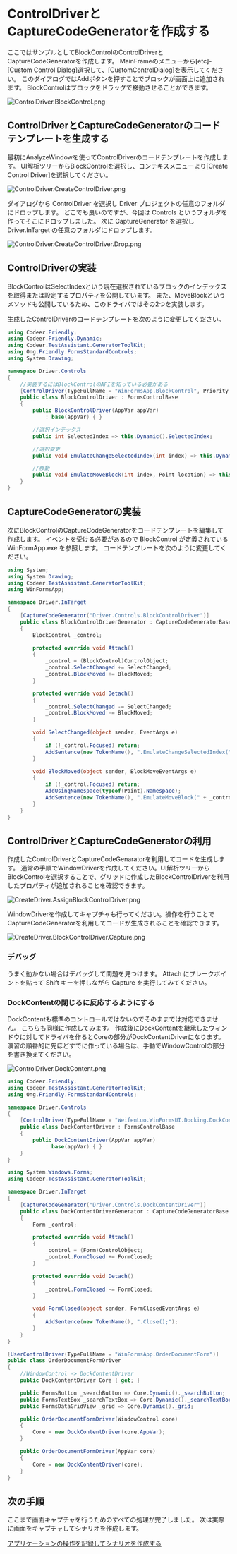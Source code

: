 # ControlDriverとCaptureCodeGeneratorを作成する

ここではサンプルとしてBlockControlのControlDriverとCaptureCodeGeneratorを作成します。
MainFrameのメニューから[etc]-[Custom Control Dialog]選択して、[CustomControlDialog]を表示してください。
このダイアログではAddボタンを押すことでブロックが画面上に追加されます。
BlockControlはブロックをドラッグで移動させることができます。

![ControlDriver.BlockControl.png](../Img/ControlDriver.BlockControl.png)

## ControlDriverとCaptureCodeGeneratorのコードテンプレートを生成する

最初にAnalyzeWindowを使ってControlDriverのコードテンプレートを作成します。
UI解析ツリーからBlockControlを選択し、コンテキスメニューより[Create Control Driver]を選択してください。

![ControlDriver.CreateControlDriver.png](../Img/ControlDriver.CreateControlDriver.png)

ダイアログから ControlDriver を選択し Driver プロジェクトの任意のフォルダにドロップします。
どこでも良いのですが、今回は Controls というフォルダを作ってそこにドロップしました。
次に CaptureGenerator を選択し Driver.InTarget の任意のフォルダにドロップします。

![ControlDriver.CreateControlDriver.Drop.png](../Img/ControlDriver.CreateControlDriver.Drop.png)

## ControlDriverの実装

BlockControlはSelectIndexという現在選択されているブロックのインデックスを取得または設定するプロパティを公開しています。
また、MoveBlockというメソッドも公開しているため、このドライバではその2つを実装します。

生成したControlDriverのコードテンプレートを次のように変更してください。

```cs
using Codeer.Friendly;
using Codeer.Friendly.Dynamic;
using Codeer.TestAssistant.GeneratorToolKit;
using Ong.Friendly.FormsStandardControls;
using System.Drawing;

namespace Driver.Controls
{
    //実装するにはBlockControlのAPIを知っている必要がある
    [ControlDriver(TypeFullName = "WinFormsApp.BlockControl", Priority = 2)]
    public class BlockControlDriver : FormsControlBase
    {
        public BlockControlDriver(AppVar appVar)
            : base(appVar) { }

        //選択インデックス
        public int SelectedIndex => this.Dynamic().SelectedIndex;

        //選択変更
        public void EmulateChangeSelectedIndex(int index) => this.Dynamic().SelectedIndex = index;

        //移動
        public void EmulateMoveBlock(int index, Point location) => this.Dynamic().MoveBlock(index, location);
    }
}
```

## CaptureCodeGeneratorの実装

次にBlockControlのCaptureCodeGeneratorをコードテンプレートを編集して作成します。
イベントを受ける必要があるので BlockControl が定義されている WinFormApp.exe を参照します。
コードテンプレートを次のように変更してください。

```cs
using System;
using System.Drawing;
using Codeer.TestAssistant.GeneratorToolKit;
using WinFormsApp;

namespace Driver.InTarget
{
    [CaptureCodeGenerator("Driver.Controls.BlockControlDriver")]
    public class BlockControlDriverGenerator : CaptureCodeGeneratorBase
    {
        BlockControl _control;

        protected override void Attach()
        {
            _control = (BlockControl)ControlObject;
            _control.SelectChanged += SelectChanged;
            _control.BlockMoved += BlockMoved;
        }

        protected override void Detach()
        {
            _control.SelectChanged -= SelectChanged;
            _control.BlockMoved -= BlockMoved;
        }

        void SelectChanged(object sender, EventArgs e)
        {
            if (!_control.Focused) return;
            AddSentence(new TokenName(), ".EmulateChangeSelectedIndex(" + _control.SelectedIndex, new TokenAsync(CommaType.Before), ");");
        }

        void BlockMoved(object sender, BlockMoveEventArgs e)
        {
            if (!_control.Focused) return;
            AddUsingNamespace(typeof(Point).Namespace);
            AddSentence(new TokenName(), ".EmulateMoveBlock(" + _control.SelectedIndex, $", new Point({e.MoveLocation.X}, {e.MoveLocation.Y})", new TokenAsync(CommaType.Before), ");");
        }
    }
}

```

## ControlDriverとCaptureCodeGeneratorの利用

作成したControlDriverとCaptureCodeGenaratorを利用してコードを生成します。
通常の手順でWindowDriverを作成してください。UI解析ツリーからBlockControlを選択することで、グリッドに作成したBlockControlDriverを利用したプロパティが追加されることを確認できます。

![CreateDriver.AssignBlockControlDriver.png](../Img/CreateDriver.AssignBlockControlDriver.png)

WindowDriverを作成してキャプチャも行ってください。操作を行うことでCaptureCodeGeneratorを利用してコードが生成されることを確認できます。

![CreateDriver.BlockControlDriver.Capture.png](../Img/CreateDriver.BlockControlDriver.Capture.png)

### デバッグ

うまく動かない場合はデバッグして問題を見つけます。
Attach にブレークポイントを貼って Shift キーを押しながら Capture を実行してみてください。

### DockContentの閉じるに反応するようにする

DockContentも標準のコントロールではないのでそのままでは対応できません。
こちらも同様に作成してみます。
作成後にDockContentを継承したウィンドウに対してドライバを作るとCoreの部分がDockContentDriverになります。
演習の順番的に先ほどすでに作っている場合は、手動でWindowControlの部分を書き換えてください。

![ControlDriver.DockContent.png](../Img/ControlDriver.DockContent.png)

```cs
using Codeer.Friendly;
using Codeer.TestAssistant.GeneratorToolKit;
using Ong.Friendly.FormsStandardControls;

namespace Driver.Controls
{
    [ControlDriver(TypeFullName = "WeifenLuo.WinFormsUI.Docking.DockContent", Priority = 2)]
    public class DockContentDriver : FormsControlBase
    {
        public DockContentDriver(AppVar appVar)
            : base(appVar) { }
    }
}
```

```cs
using System.Windows.Forms;
using Codeer.TestAssistant.GeneratorToolKit;

namespace Driver.InTarget
{
    [CaptureCodeGenerator("Driver.Controls.DockContentDriver")]
    public class DockContentDriverGenerator : CaptureCodeGeneratorBase
    {
        Form _control;

        protected override void Attach()
        {
            _control = (Form)ControlObject;
            _control.FormClosed += FormClosed;
        }

        protected override void Detach()
        {
            _control.FormClosed -= FormClosed;
        }

        void FormClosed(object sender, FormClosedEventArgs e)
        {
            AddSentence(new TokenName(), ".Close();");
        }
    }
}
```

```cs
[UserControlDriver(TypeFullName = "WinFormsApp.OrderDocumentForm")]
public class OrderDocumentFormDriver
{
    //WindowControl -> DockContentDriver
    public DockContentDriver Core { get; }

    public FormsButton _searchButton => Core.Dynamic()._searchButton;
    public FormsTextBox _searchTextBox => Core.Dynamic()._searchTextBox;
    public FormsDataGridView _grid => Core.Dynamic()._grid;

    public OrderDocumentFormDriver(WindowControl core)
    {
        Core = new DockContentDriver(core.AppVar);
    }

    public OrderDocumentFormDriver(AppVar core)
    {
        Core = new DockContentDriver(core);
    }
}
```

## 次の手順

ここまで画面キャプチャを行うためのすべての処理が完了しました。
次は実際に画面をキャプチャしてシナリオを作成します。

[アプリケーションの操作を記録してシナリオを作成する](Scenario.md)